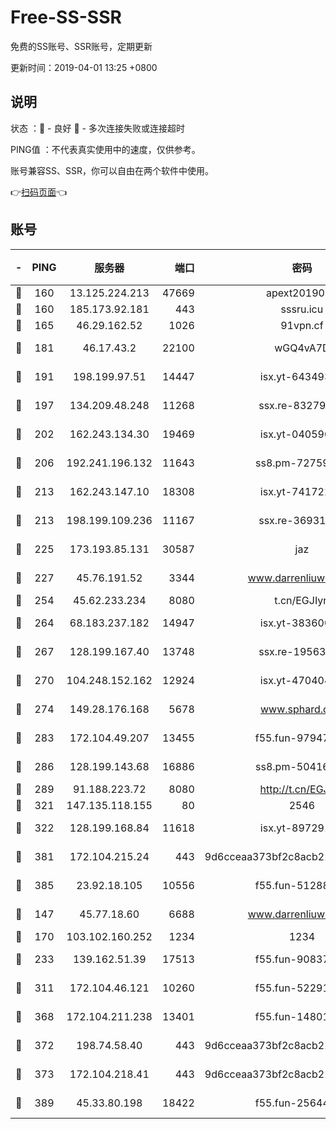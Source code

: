 # Free-SS-SSR

免费的SS账号、SSR账号，定期更新

更新时间：2019-04-01 13:25 +0800

## 说明

状态     ：🙂 - 良好 🙁 - 多次连接失败或连接超时

PING值   ：不代表真实使用中的速度，仅供参考。

账号兼容SS、SSR，你可以自由在两个软件中使用。

👉[扫码页面](https://liesauer.github.io/Free-SS-SSR/)👈

## 账号

|-|PING|服务器|端口|密码|加密方式|区域|
|:----:|:----:|:-----:|-----:|:----:|:----:|:----:|
|🙂|160|13.125.224.213|47669|apext2019001|chacha20|KR|
|🙂|160|185.173.92.181|443|sssru.icu|rc4-md5|RU|
|🙂|165|46.29.162.52|1026|91vpn.cf|rc4-md5|RU|
|🙂|181|46.17.43.2|22100|wGQ4vA7D|aes-256-gcm|RU|
|🙂|191|198.199.97.51|14447|isx.yt-64349334|aes-256-cfb|US|
|🙂|197|134.209.48.248|11268|ssx.re-83279244|aes-256-cfb|US|
|🙂|202|162.243.134.30|19469|isx.yt-04059009|aes-256-cfb|US|
|🙂|206|192.241.196.132|11643|ss8.pm-72759398|aes-256-cfb|US|
|🙂|213|162.243.147.10|18308|isx.yt-74172244|aes-256-cfb|US|
|🙂|213|198.199.109.236|11167|ssx.re-36931734|aes-256-cfb|US|
|🙂|225|173.193.85.131|30587|jaz|aes-256-cfb|US|
|🙂|227|45.76.191.52|3344|www.darrenliuwei.com|aes-256-cfb|AU|
|🙂|254|45.62.233.234|8080|t.cn/EGJIyrl|rc4-md5|CA|
|🙂|264|68.183.237.182|14947|isx.yt-38360032|aes-256-cfb|SG|
|🙂|267|128.199.167.40|13748|ssx.re-19563702|aes-256-cfb|SG|
|🙂|270|104.248.152.162|12924|isx.yt-47040451|aes-256-cfb|SG|
|🙂|274|149.28.176.168|5678|www.sphard.com|aes-256-cfb|SG|
|🙂|283|172.104.49.207|13455|f55.fun-97947555|aes-256-cfb|SG|
|🙂|286|128.199.143.68|16886|ss8.pm-50416761|aes-256-cfb|SG|
|🙂|289|91.188.223.72|8080|http://t.cn/EGJIyrl|rc4-md5|RU|
|🙂|321|147.135.118.155|80|2546|chacha20|US|
|🙂|322|128.199.168.84|11618|isx.yt-89729169|aes-256-cfb|SG|
|🙂|381|172.104.215.24|443|9d6cceaa373bf2c8acb22e60b6a58be6|aes-256-cfb|US|
|🙂|385|23.92.18.105|10556|f55.fun-51288574|aes-256-cfb|US|
|🙂|147|45.77.18.60|6688|www.darrenliuwei.com|aes-256-cfb|JP|
|🙂|170|103.102.160.252|1234|1234|rc4-md5|JP|
|🙂|233|139.162.51.39|17513|f55.fun-90837350|aes-256-cfb|SG|
|🙂|311|172.104.46.121|10260|f55.fun-52291486|aes-256-cfb|SG|
|🙂|368|172.104.211.238|13401|f55.fun-14801280|aes-256-cfb|US|
|🙂|372|198.74.58.40|443|9d6cceaa373bf2c8acb22e60b6a58be6|aes-256-cfb|US|
|🙁|373|172.104.218.41|443|9d6cceaa373bf2c8acb22e60b6a58be6|aes-256-cfb|US|
|🙁|389|45.33.80.198|18422|f55.fun-25644172|aes-256-cfb|US|
